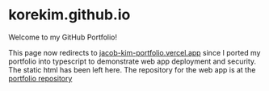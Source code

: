 # korekim.github.io
Welcome to my GitHub Portfolio!

This page now redirects to [jacob-kim-portfolio.vercel.app](jacob-kim-portfolio.vercel.app) since I ported my portfolio into typescript to demonstrate web app deployment and security. The static html has been left here. The repository for the web app is at the [portfolio repository](https://github.com/korekim/portfolio)
